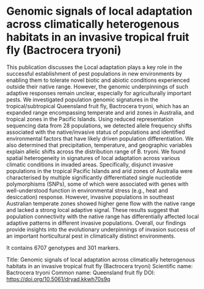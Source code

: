 # Genomic signals of local adaptation across climatically heterogenous habitats in an invasive tropical fruit fly (Bactrocera tryoni)

This publication discusses the Local adaptation plays a key role in the successful establishment of pest populations in new environments by enabling them to tolerate novel biotic and abiotic conditions experienced outside their native range. However, the genomic underpinnings of such adaptive responses remain unclear, especially for agriculturally important pests. We investigated population genomic signatures in the tropical/subtropical Queensland fruit fly, Bactrocera tryoni, which has an expanded range encompassing temperate and arid zones in Australia, and tropical zones in the Pacific Islands. Using reduced representation sequencing data from 28 populations, we detected allele frequency shifts associated with the native/invasive status of populations and identified environmental factors that have likely driven population differentiation. We also determined that precipitation, temperature, and geographic variables explain allelic shifts across the distribution range of B. tryoni. We found spatial heterogeneity in signatures of local adaptation across various climatic conditions in invaded areas. Specifically, disjunct invasive populations in the tropical Pacific Islands and arid zones of Australia were characterised by multiple significantly differentiated single nucleotide polymorphisms (SNPs), some of which were associated with genes with well-understood function in environmental stress (e.g., heat and desiccation) response. However, invasive populations in southeast Australian temperate zones showed higher gene flow with the native range and lacked a strong local adaptive signal. These results suggest that population connectivity with the native range has differentially affected local adaptive patterns in different invasive populations. Overall, our findings provide insights into the evolutionary underpinnings of invasion success of an important horticultural pest in climatically distinct environments.

It contains 6707 genotypes and 301 markers.

Title: Genomic signals of local adaptation across climatically heterogenous habitats in an invasive tropical fruit fly (Bactrocera tryoni)
Scientific name: Bactrocera tryoni
Common name: Queensland fruit fly
DOI: https://doi.org/10.5061/dryad.kkwh70s9q

